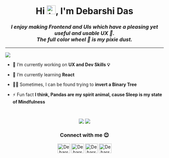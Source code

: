 <h1 align="center">Hi <img src="https://user-images.githubusercontent.com/35889385/153716705-36d14191-5f42-460a-b063-241d0e837c17.gif" width="28px" alt="hi"/>, I'm Debarshi Das</h1>
<i><h3 align="center">I enjoy making Frontend and UIs which have a pleasing yet useful and usable UX 💙.<br>The full color wheel 🎨 is my pixie dust. </h3></i>
<hr/> 


![](https://komarev.com/ghpvc/?username=DarkStark9000&color=6c5eff)


- 🔭 I’m currently working on **UX and Dev Skills 💡**

- 🌱 I’m currently learning **React**

- 🏄‍♀️ Sometimes, I can be found trying to **invert a Binary Tree**

- ⚡ Fun fact **I think, Pandas are my spirit animal, cause Sleep is my state of Mindfulness**
<br/>

<p align="center">

<img src="https://github-readme-stats.vercel.app/api?username=DarkStark9000&hide=contribs,prs&show_icons=true&theme=radical">
<img src="https://github-readme-stats.vercel.app/api/top-langs/?username=DarkStark9000&show_icons=true&theme=radical&layout=compact"

</p>
<br/>

<h3 align="center">Connect with me 😊</h3>
<p align="center">
<a href="https://instagram.com/thedebarshidas" target="blank">
<img align="center" src="https://raw.githubusercontent.com/rahuldkjain/github-profile-readme-generator/master/src/images/icons/Social/instagram.svg" alt="Debarshi Das Instagram" height="30" width="40" /></a>
<a href="https://leetcode.com/DarkStark9000/" target="blank">
<img align="center" src="https://raw.githubusercontent.com/rahuldkjain/github-profile-readme-generator/master/src/images/icons/Social/leet-code.svg" alt="Debarshi Das Leetcode" height="30" width="40" /></a>
<a href="https://twitter.com/thedebarshidas" target="blank">
<img align="center" src="https://raw.githubusercontent.com/rahuldkjain/github-profile-readme-generator/master/src/images/icons/Social/twitter.svg" alt="Debarshi Das Twitter" height="30" width="40" /></a>
<a href="https://www.linkedin.com/in/thedebarshidas/" target="blank">
<img align="center" src= "https://raw.githubusercontent.com/rahuldkjain/github-profile-readme-generator/master/src/images/icons/Social/linked-in-alt.svg" alt="Debarshi Das LinkedIn" height="30" width="40" /></a></p>
